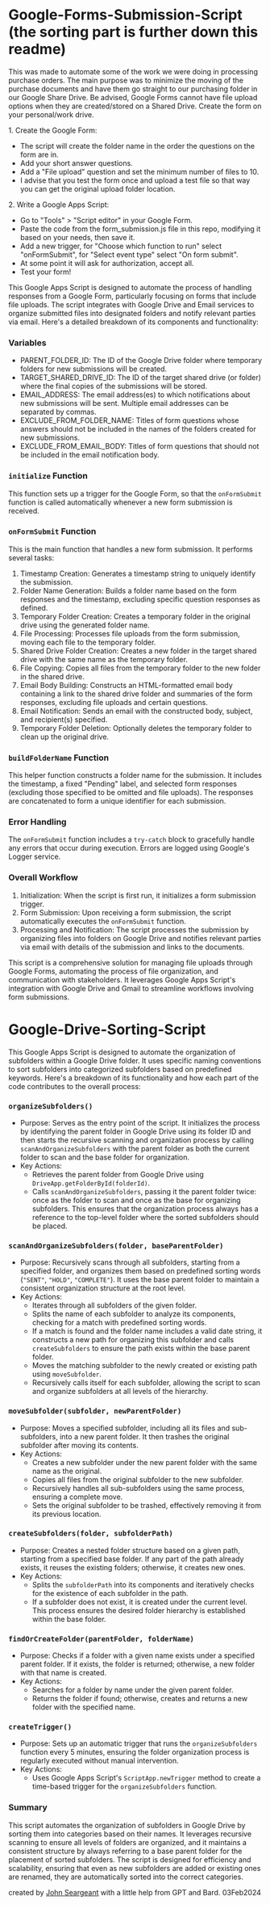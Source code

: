 # Google-Forms-Submission-Script (the sorting part is further down this readme)

This was made to automate some of the work we were doing in processing purchase orders. The main purpose was to minimize the moving of the purchase documents and have them go straight to our purchasing folder in our Google Share Drive.
Be advised, Google Forms cannot have file upload options when they are created/stored on a Shared Drive. Create the form on your personal/work drive.

1\. Create the Google Form:

-   The script will create the folder name in the order the questions on the form are in.
-   Add your short answer questions.
-   Add a "File upload" question and set the minimum number of files to 10.
-   I advise that you test the form once and upload a test file so that way you can get the original upload folder location.

2\. Write a Google Apps Script:

-   Go to "Tools" > "Script editor" in your Google Form.
-   Paste the code from the form_submission.js file in this repo, modifying it based on your needs, then save it.
-   Add a new trigger, for "Choose which function to run" select "onFormSubmit", for "Select event type" select "On form submit".
-   At some point it will ask for authorization, accept all.
-   Test your form!




This Google Apps Script is designed to automate the process of handling responses from a Google Form, particularly focusing on forms that include file uploads. The script integrates with Google Drive and Email services to organize submitted files into designated folders and notify relevant parties via email. Here's a detailed breakdown of its components and functionality:

### Variables

-   PARENT_FOLDER_ID: The ID of the Google Drive folder where temporary folders for new submissions will be created.
-   TARGET_SHARED_DRIVE_ID: The ID of the target shared drive (or folder) where the final copies of the submissions will be stored.
-   EMAIL_ADDRESS: The email address(es) to which notifications about new submissions will be sent. Multiple email addresses can be separated by commas.
-   EXCLUDE_FROM_FOLDER_NAME: Titles of form questions whose answers should not be included in the names of the folders created for new submissions.
-   EXCLUDE_FROM_EMAIL_BODY: Titles of form questions that should not be included in the email notification body.

### `initialize` Function

This function sets up a trigger for the Google Form, so that the `onFormSubmit` function is called automatically whenever a new form submission is received.

### `onFormSubmit` Function

This is the main function that handles a new form submission. It performs several tasks:

1.  Timestamp Creation: Generates a timestamp string to uniquely identify the submission.
2.  Folder Name Generation: Builds a folder name based on the form responses and the timestamp, excluding specific question responses as defined.
3.  Temporary Folder Creation: Creates a temporary folder in the original drive using the generated folder name.
4.  File Processing: Processes file uploads from the form submission, moving each file to the temporary folder.
5.  Shared Drive Folder Creation: Creates a new folder in the target shared drive with the same name as the temporary folder.
6.  File Copying: Copies all files from the temporary folder to the new folder in the shared drive.
7.  Email Body Building: Constructs an HTML-formatted email body containing a link to the shared drive folder and summaries of the form responses, excluding file uploads and certain questions.
8.  Email Notification: Sends an email with the constructed body, subject, and recipient(s) specified.
9.  Temporary Folder Deletion: Optionally deletes the temporary folder to clean up the original drive.

### `buildFolderName` Function

This helper function constructs a folder name for the submission. It includes the timestamp, a fixed "Pending" label, and selected form responses (excluding those specified to be omitted and file uploads). The responses are concatenated to form a unique identifier for each submission.

### Error Handling

The `onFormSubmit` function includes a `try-catch` block to gracefully handle any errors that occur during execution. Errors are logged using Google's Logger service.

### Overall Workflow

1.  Initialization: When the script is first run, it initializes a form submission trigger.
2.  Form Submission: Upon receiving a form submission, the script automatically executes the `onFormSubmit` function.
3.  Processing and Notification: The script processes the submission by organizing files into folders on Google Drive and notifies relevant parties via email with details of the submission and links to the documents.

This script is a comprehensive solution for managing file uploads through Google Forms, automating the process of file organization, and communication with stakeholders. It leverages Google Apps Script's integration with Google Drive and Gmail to streamline workflows involving form submissions.

# Google-Drive-Sorting-Script

This Google Apps Script is designed to automate the organization of subfolders within a Google Drive folder. It uses specific naming conventions to sort subfolders into categorized subfolders based on predefined keywords. Here's a breakdown of its functionality and how each part of the code contributes to the overall process:

### `organizeSubfolders()`

-   Purpose: Serves as the entry point of the script. It initializes the process by identifying the parent folder in Google Drive using its folder ID and then starts the recursive scanning and organization process by calling `scanAndOrganizeSubfolders` with the parent folder as both the current folder to scan and the base folder for organization.
-   Key Actions:
    -   Retrieves the parent folder from Google Drive using `DriveApp.getFolderById(folderId)`.
    -   Calls `scanAndOrganizeSubfolders`, passing it the parent folder twice: once as the folder to scan and once as the base for organizing subfolders. This ensures that the organization process always has a reference to the top-level folder where the sorted subfolders should be placed.

### `scanAndOrganizeSubfolders(folder, baseParentFolder)`

-   Purpose: Recursively scans through all subfolders, starting from a specified folder, and organizes them based on predefined sorting words (`"SENT"`, `"HOLD"`, `"COMPLETE"`). It uses the base parent folder to maintain a consistent organization structure at the root level.
-   Key Actions:
    -   Iterates through all subfolders of the given folder.
    -   Splits the name of each subfolder to analyze its components, checking for a match with predefined sorting words.
    -   If a match is found and the folder name includes a valid date string, it constructs a new path for organizing this subfolder and calls `createSubfolders` to ensure the path exists within the base parent folder.
    -   Moves the matching subfolder to the newly created or existing path using `moveSubfolder`.
    -   Recursively calls itself for each subfolder, allowing the script to scan and organize subfolders at all levels of the hierarchy.

### `moveSubfolder(subfolder, newParentFolder)`

-   Purpose: Moves a specified subfolder, including all its files and sub-subfolders, into a new parent folder. It then trashes the original subfolder after moving its contents.
-   Key Actions:
    -   Creates a new subfolder under the new parent folder with the same name as the original.
    -   Copies all files from the original subfolder to the new subfolder.
    -   Recursively handles all sub-subfolders using the same process, ensuring a complete move.
    -   Sets the original subfolder to be trashed, effectively removing it from its previous location.

### `createSubfolders(folder, subfolderPath)`

-   Purpose: Creates a nested folder structure based on a given path, starting from a specified base folder. If any part of the path already exists, it reuses the existing folders; otherwise, it creates new ones.
-   Key Actions:
    -   Splits the `subfolderPath` into its components and iteratively checks for the existence of each subfolder in the path.
    -   If a subfolder does not exist, it is created under the current level. This process ensures the desired folder hierarchy is established within the base folder.

### `findOrCreateFolder(parentFolder, folderName)`

-   Purpose: Checks if a folder with a given name exists under a specified parent folder. If it exists, the folder is returned; otherwise, a new folder with that name is created.
-   Key Actions:
    -   Searches for a folder by name under the given parent folder.
    -   Returns the folder if found; otherwise, creates and returns a new folder with the specified name.

### `createTrigger()`

-   Purpose: Sets up an automatic trigger that runs the `organizeSubfolders` function every 5 minutes, ensuring the folder organization process is regularly executed without manual intervention.
-   Key Actions:
    -   Uses Google Apps Script's `ScriptApp.newTrigger` method to create a time-based trigger for the `organizeSubfolders` function.

### Summary

This script automates the organization of subfolders in Google Drive by sorting them into categories based on their names. It leverages recursive scanning to ensure all levels of folders are organized, and it maintains a consistent structure by always referring to a base parent folder for the placement of sorted subfolders. The script is designed for efficiency and scalability, ensuring that even as new subfolders are added or existing ones are renamed, they are automatically sorted into the correct categories.

created by [John Seargeant](https://github.com/John-Sarge) with a little help from GPT and Bard.  03Feb2024
